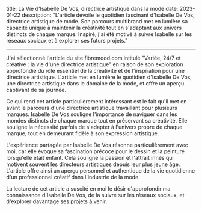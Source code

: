 title: La Vie d'Isabelle De Vos, directrice artistique dans la mode
date: 2023-01-22
description: "L'article dévoile le quotidien fascinant d'Isabelle De Vos, directrice artistique de mode. Son parcours multibrand met en lumière sa capacité unique à maintenir la créativité tout en s'adaptant aux univers distincts de chaque marque. Inspiré, j'ai été motivé à suivre Isabelle sur les réseaux sociaux et à explorer ses futurs projets."

---

J'ai sélectionné l'article du site fibremood.com intitulé "Variée, 24/7 et créative : la vie d'une directrice artistique" en raison de son exploration approfondie du rôle essentiel de la créativité et de l'inspiration pour une directrice artistique. L'article met en lumière le quotidien d'Isabelle De Vos, une directrice artistique dans le domaine de la mode, et offre un aperçu captivant de sa journée.

Ce qui rend cet article particulièrement intéressant est le fait qu'il met en avant le parcours d'une directrice artistique travaillant pour plusieurs marques. Isabelle De Vos souligne l'importance de naviguer dans les mondes distincts de chaque marque tout en préservant sa créativité. Elle souligne la nécessité parfois de s'adapter à l'univers propre de chaque marque, tout en demeurant fidèle à son expression artistique.

L'expérience partagée par Isabelle De Vos résonne particulièrement avec moi, car elle évoque sa fascination précoce pour le dessin et la peinture lorsqu'elle était enfant. Cela souligne la passion et l'attrait innés qui motivent souvent les directeurs artistiques depuis leur plus jeune âge. L'article offre ainsi un aperçu personnel et authentique de la vie quotidienne d'un professionnel créatif dans l'industrie de la mode.

La lecture de cet article a suscité en moi le désir d'approfondir ma connaissance d'Isabelle De Vos, de la suivre sur les réseaux sociaux, et d'explorer davantage ses projets à venir.
